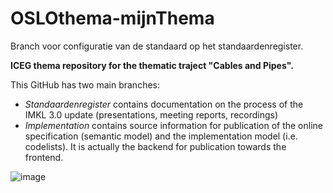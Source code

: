 # OSLOthema-mijnThema

Branch voor configuratie van de standaard op het standaardenregister.

__ICEG thema repository for the thematic traject "Cables and Pipes".__

This GitHub has two main branches:

 - _Standaardenregister_ contains documentation on the process of the IMKL 3.0 update (presentations, meeting reports, recordings)
 - _Implementation_ contains source information for publication of the online specification (semantic model) and the implementation model (i.e. codelists). It is actually the backend for publication towards the frontend.

![image](https://github.com/user-attachments/assets/3936cfdb-b323-4353-9ad2-649ccfaa1f2d)
